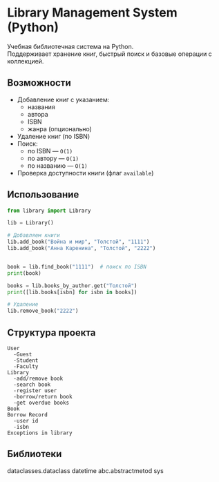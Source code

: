 # Library Management System (Python)
Учебная библиотечная система на Python.  
Поддерживает хранение книг, быстрый поиск и базовые операции с коллекцией.
## Возможности
- Добавление книг с указанием:
  - названия
  - автора
  - ISBN
  - жанра (опционально)
- Удаление книг (по ISBN)
- Поиск:
  - по ISBN — `O(1)`
  - по автору — `O(1)`
  - по названию — `O(1)`
- Проверка доступности книги (флаг `available`)

## Использование

```python
from library import Library

lib = Library()

# Добавляем книги
lib.add_book("Война и мир", "Толстой", "1111")
lib.add_book("Анна Каренина", "Толстой", "2222")


book = lib.find_book("1111")  # поиск по ISBN
print(book)

books = lib.books_by_author.get("Толстой")
print([lib.books[isbn] for isbn in books])

# Удаление
lib.remove_book("2222")
```
## Структура проекта
```
User
  -Guest
  -Student
  -Faculty
Library
  -add/remove book
  -search book
  -register user
  -borrow/return book
  -get overdue books
Book
Borrow Record
  -user id
  -isbn
Exceptions in library
```
## Библиотеки
dataclasses.dataclass
datetime
abc.abstractmetod
sys
## 

